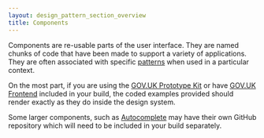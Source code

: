 ```yaml
---
layout: design_pattern_section_overview
title: Components
---
```


Components are re-usable parts of the user interface. They are named chunks of code that have been made to support a variety of applications. They are often associated with specific <a href="/design-patterns/patterns/patterns/">patterns</a> when used in a particular context.

On the most part, if you are using the <a href="https://github.com/alphagov/govuk_prototype_kit/">GOV.UK Prototype Kit</a> or have <a href="https://github.com/alphagov/govuk-frontend">GOV.UK Frontend</a> included in your build, the coded examples provided should render exactly as they do inside the design system.

Some larger components, such as <a href="/design-patterns/patterns/components/autocomplete/">Autocomplete</a> may have their own GitHub repository which will need to be included in your build separately.
